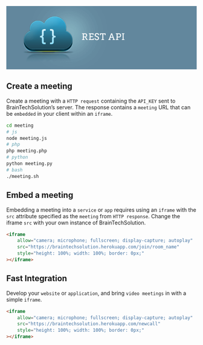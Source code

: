 [![restAPI](restAPI.png)](https://p2p.braintechsolution.com/api/v1/docs)

## Create a meeting

Create a meeting with a `HTTP request` containing the `API_KEY` sent to BrainTechSolution’s server. The response contains a `meeting` URL that can be `embedded` in your client within an `iframe`.

```bash
cd meeting
# js
node meeting.js
# php
php meeting.php
# python
python meeting.py
# bash
./meeting.sh
```

## Embed a meeting

Embedding a meeting into a `service` or `app` requires using an `iframe` with the `src` attribute specified as the `meeting` from `HTTP response`. Change the iframe `src` with your own instance of BrainTechSolution.

```html
<iframe
    allow="camera; microphone; fullscreen; display-capture; autoplay"
    src="https://braintechsolution.herokuapp.com/join/room_name"
    style="height: 100%; width: 100%; border: 0px;"
></iframe>
```

## Fast Integration

Develop your `website` or `application`, and bring `video meetings` in with a simple `iframe`.

```html
<iframe
    allow="camera; microphone; fullscreen; display-capture; autoplay"
    src="https://braintechsolution.herokuapp.com/newcall"
    style="height: 100%; width: 100%; border: 0px;"
></iframe>
```
